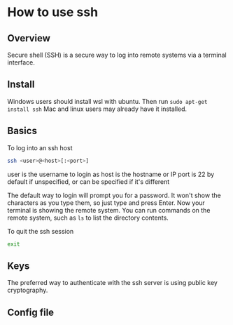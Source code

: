 # How to use ssh

## Overview

Secure shell (SSH) is a secure way to log into remote systems via a terminal interface.

## Install

Windows users should install wsl with ubuntu. Then run `sudo apt-get install ssh`
Mac and linux users may already have it installed.

## Basics

To log into an ssh host

```bash
ssh <user>@<host>[:<port>]
```

user is the username to login as
host is the hostname or IP
port is 22 by default if unspecified, or can be specified if it's different

The default way to login will prompt you for a password. It won't show the characters as you type them, so just type and press Enter. Now your terminal is showing the remote system. You can run commands on the remote system, such as `ls` to list the directory contents.

To quit the ssh session

```bash
exit
```

## Keys

The preferred way to authenticate with the ssh server is using public key cryptography.

## Config file
